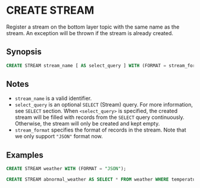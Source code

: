 CREATE STREAM
=============

Register a stream on the bottom layer topic with the same name as the stream. An exception will be thrown if the stream is already created.

## Synopsis

```sql
CREATE STREAM stream_name [ AS select_query ] WITH (FORMAT = stream_format);
```

## Notes

- `stream_name` is a valid identifier.
- `select_query` is an optional `SELECT` (Stream) query. For more information, see `SELECT` section. When `<select_query>` is specified, the created stream will be filled with records from the `SELECT` query continuously. Otherwise, the stream will only be created and kept empty.
- `stream_format` specifies the format of records in the stream. Note that we only support `"JSON"` format now.

## Examples

```sql
CREATE STREAM weather WITH (FORMAT = "JSON");

CREATE STREAM abnormal_weather AS SELECT * FROM weather WHERE temperature > 30 AND humidity > 80 EMIT CHANGES WITH (FORMAT = "JSON");
```
